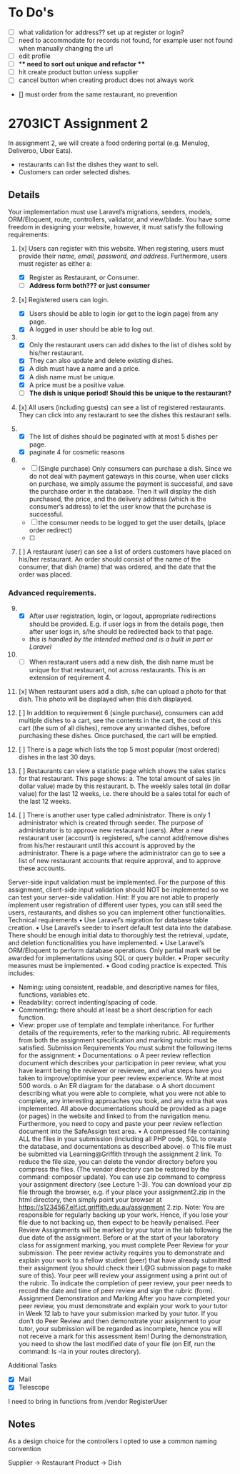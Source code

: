 # To Do's

-   [ ] what validation for address?? set up at register or login?
-   [ ] need to accommodate for records not found, for example user not found when manually changing the url
-   [ ] edit profile
-   [ ] \***\* need to sort out unique and refactor \*\***
-   [ ] hit create product button unless supplier
-   [ ] cancel button when creating product does not always work

-   [] must order from the same restaurant, no prevention

# 2703ICT Assignment 2

In assignment 2, we will create a food ordering portal (e.g. Menulog, Deliveroo, Uber Eats).

-   restaurants can list the dishes they want to sell.
-   Customers can order selected dishes.

## Details

Your implementation must use Laravel’s migrations, seeders, models, ORM/Eloquent, route, controllers, validator, and view/blade. You have some freedom in designing your website, however, it must satisfy the following requirements:

1. [x] Users can register with this website. When registering, users must provide their _name, email, password, and address_. Furthermore, users must register as either a:

    - [x] Register as Restaurant, or Consumer.
    - [ ] **Address form both??? or just consumer**

2. [x] Registered users can login.

    - [x] Users should be able to login (or get to the login page) from any page.
    - [x] A logged in user should be able to log out.

3.  - [x] Only the restaurant users can add dishes to the list of dishes sold by his/her restaurant.
    - [x] They can also update and delete existing dishes.
    - [x] A dish must have a name and a price.
    - [x] A dish name must be unique.
    - [x] A price must be a positive value.
    - [ ] **The dish is unique period! Should this be unique to the restaurant?**

4. [x] All users (including guests) can see a list of registered restaurants. They can click into any restaurant to see the dishes this restaurant sells.

5.  - [x] The list of dishes should be paginated with at most 5 dishes per page.
    - [x] paginate 4 for cosmetic reasons

6.  - [ ] (Single purchase) Only consumers can purchase a dish. Since we do not deal with payment gateways in this course, when user clicks on purchase, we simply assume the payment is successful, and save the purchase order in the database. Then it will display the dish purchased, the price, and the delivery address (which is the consumer’s address) to let the user know that the purchase is successful.
    - [ ] the consumer needs to be logged to get the user details, (place order redirect)
    - [ ]

7. [ ] A restaurant (user) can see a list of orders customers have placed on his/her restaurant. An order should consist of the name of the consumer, that dish (name) that was ordered, and the date that the order was placed.

### Advanced requirements.

9.  -   [x] After user registration, login, or logout, appropriate redirections should be provided. E.g. if user logs in from the details page, then after user logs in, s/he should be redirected back to that page.
    -   _this is handled by the intended method and is a built in part or Laravel_

10. -   [ ] When restaurant users add a new dish, the dish name must be unique for that restaurant, not across restaurants. This is an extension of requirement 4.

11. [x] When restaurant users add a dish, s/he can upload a photo for that dish. This photo will be displayed when this dish displayed.

12. [ ] In addition to requirement 6 (single purchase), consumers can add multiple dishes to a cart, see the contents in the cart, the cost of this cart (the sum of all dishes), remove any unwanted dishes, before purchasing these dishes. Once purchased, the cart will be emptied.

12) [ ] There is a page which lists the top 5 most popular (most ordered) dishes in the last 30 days.

13) [ ] Restaurants can view a statistic page which shows the sales statics for that restaurant. This page shows:
        a. The total amount of sales (in dollar value) made by this restaurant.
        b. The weekly sales total (in dollar value) for the last 12 weeks, i.e. there should be a sales total for each of the last 12 weeks.

14) [ ] There is another user type called administrator. There is only 1 administrator which is created through seeder. The purpose of administrator is to approve new restaurant (users). After a new restaurant user (account) is registered, s/he cannot add/remove dishes from his/her restaurant until this account is approved by the administrator. There is a page where the administrator can go to see a list of new restaurant accounts that require approval, and to approve these accounts.

Server-side input validation must be implemented. For the purpose of this assignment, client-side input validation should NOT be implemented so we can test your server-side validation.
Hint: If you are not able to properly implement user registration of different user types, you can still seed the users, restaurants, and dishes so you can implement other functionalities.
Technical requirements
• Use Laravel’s migration for database table creation.
• Use Laravel’s seeder to insert default test data into the database. There should be enough initial data to thoroughly test the retrieval, update, and deletion functionalities you have implemented.
• Use Laravel’s ORM/Eloquent to perform database operations. Only partial mark will be awarded for implementations using SQL or query builder.
• Proper security measures must be implemented.
• Good coding practice is expected. This includes:

-   Naming: using consistent, readable, and descriptive names for files, functions, variables etc.
-   Readability: correct indenting/spacing of code.
-   Commenting: there should at least be a short description for each function.
-   View: proper use of template and template inheritance.
    For further details of the requirements, refer to the marking rubric. All requirements from both the assignment specification and marking rubric must be satisfied.
    Submission Requirements
    You must submit the following items for the assignment:
    • Documentations:
    o A peer review reflection document which describes your participation in peer review, what you have learnt being the reviewer or reviewee, and what steps have you taken to improve/optimise your peer review experience. Write at most 500 words.
    o An ER diagram for the database.
    o A short document describing what you were able to complete, what you were not able to complete, any interesting approaches you took, and any extra that was implemented.
    All above documentations should be provided as a page (or pages) in the website and linked to from the navigation menu. Furthermore, you need to copy and paste your peer review reflection document into the SafeAssign text area.
    • A compressed file containing ALL the files in your submission (including all PHP code, SQL to create the database, and documentations as described above).
    o This file must be submitted via Learning@Griffith through the assignment 2 link.
    To reduce the file size, you can delete the vendor directory before you compress the files. (The vendor directory can be restored by the command: composer update). You can use zip command to compress your assignment directory (see Lecture 1-3). You can download your
    zip file through the browser, e.g. if your place your assignment2.zip in the html directory, then simply point your browser at https://s1234567.elf.ict.griffith.edu.au/assignment 2.zip.
    Note: You are responsible for regularly backing up your work. Hence, if you lose your file due to not backing up, then expect to be heavily penalised.
    Peer Review
    Assignments will be marked by your tutor in the lab following the due date of the assignment. Before or at the start of your laboratory class for assignment marking, you must complete Peer Review for your submission.
    The peer review activity requires you to demonstrate and explain your work to a fellow student (peer) that have already submitted their assignment (you should check their L@G submission page to make sure of this). Your peer will review your assignment using a print out of the rubric. To indicate the completion of peer review, your peer needs to record the date and time of peer review and sign the rubric (form).
    Assignment Demonstration and Marking
    After you have completed your peer review, you must demonstrate and explain your work to your tutor in Week 12 lab to have your submission marked by your tutor.
    If you don’t do Peer Review and then demonstrate your assignment to your tutor, your submission will be regarded as incomplete, hence you will not receive a mark for this assessment item!
    During the demonstration, you need to show the last modified date of your file (on Elf, run the command: ls -la in your routes directory).

Additional Tasks

-   [x] Mail
-   [x] Telescope

I need to bring in functions from /vendor RegisterUser

## Notes

As a design choice for the controllers I opted to use a common naming convention

Supplier -> Restaurant
Product -> Dish
